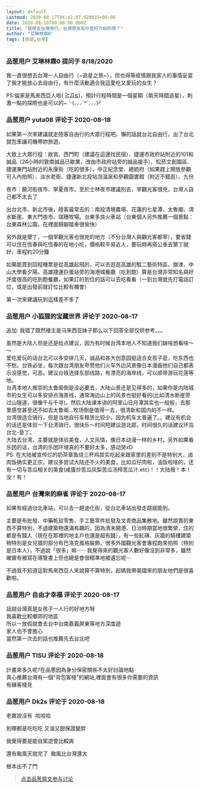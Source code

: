 ```yaml
---
layout: default
Lastmod: 2020-08-17T04:42:07.928035+00:00
date: 2020-08-18T00:00:00.000Z
title: "我想去台灣旅行，台灣蔥友有什麼好介紹的嗎？"
author: "艾琳林霖0"
tags: [旅遊,台灣]
---
```



### 品葱用户 **艾琳林霖0** 提问于 8/18/2020
    
我一直很想去台灣一人自由行（~追星之旅~），但也得等疫情跟我家人的事情妥當了我才能放心去自由行，有什麼活動適合我這愛吃又愛玩的女生？  
  
  
PS:倫家是馬來西亞人啦( ≧Д≦)，預計行程時間是一個星期（兩天時間追星），刺激一點的探險也是可以的~╰(⸝⸝⸝´꒳\`⸝⸝⸝)╯
    
                

### 品葱用户 **yuta08** 评论于 2020-08-18
        
如果第一次來建議就走陸客自由行的大眾行程吧。懶的話就台北自由行，出了台北就包車讓司機帶妳旅遊。  
  
大致上大眾行程：故宮、西門町（建議在這邊找民宿）、捷運市政府站附近的101和誠品（24小時的敦南誠品已歇業，改由市政府站旁的誠品接手）、松菸文創園區、捷運東門站附近的永康街（吃的很多）、中正紀念堂、總統府（如果趕上開放參觀可入內拍照）、淡水老街、捷運新北投站泡溫泉和參觀圖書館（附近不錯逛）、九份  
  
夜市：饒河街夜市、寧夏夜市。至於士林夜市建議別去，宰觀光客很兇，台灣人自己都不太去了  
  
出台北市、新北市後，陸客最常去的：南投清境農場、花蓮的七星潭、太魯閣、清水斷崖、東大門夜市、瑞穗牧場。台東多良火車站（台東個人另外推薦一個景點：台東森林公園，在裡面騎腳踏車很愉快）  
  
另外就是墾丁，一個宰觀光客也很兇的地方（不分台灣人與觀光客都宰），要省錢可以住在恆春與吃恆春的在地小吃，價格較平易近人，要玩時再搭公車去墾丁就好，車程約20分鐘  
  
如果能買到回程機票是從高雄起飛的，可以去逛逛高雄的駁二藝術特區、旗津、中山大學看夕陽。高雄捷運巨蛋站旁的海港城餐廳（吃到飽）算是台灣非常知名與好評度很高的吃到飽餐廳，如果訂的到位的話可以去吃看看（一到台灣就先打電話訂位，或是出發前就訂位比較有機會）  
  
第一次來建議玩到這樣差不多了
        
                

### 品葱用户 **小狐狸的宝藏世界** 评论于 2020-08-17
        
追加: 我错了既然楼主是马来西亚妹子那么以下回答全部仅供参考。。。  
  
虽然是大陆人但是还是给点建议，因为有时候台湾本地人不知道我们缺啥想看啥～～  
爱吃爱玩的话台北可以多安排几天，诚品和各大创意园挺适合女孩子逛，吃东西也不愁。台铁必坐，每次跟台湾朋友夸赞他们火车外边风景像日本漫画他们自己都表示没感觉，可恶。建议台铁选择东部线路，有漂亮的海岸线，可以顺带游玩花莲等地。  
台湾本地人推崇的太鲁阁倒是没必要去，大陆山景还是见得多的，如果你是内陆城市的女生可以多安排点海景线，通常海边山上的风景也挺好看的(比如清水断崖旁过山隧道，很像千与千寻)。然后大陆课本讲的阿里山日月潭其实也一般般，去那里感觉甚至还不如去太鲁阁...牧场倒是值得一去，很清新和国内的不一样。  
台湾很适合骑行，但是当地自行车租赁比较少，因为机车太普遍了。。建议有机会的话还是体验一下台湾骑行，很快乐～时间短建议游北部，时间很久的话建议环岛台北-垦丁。  
大陆去台湾，主要就是体验美食，人文风情，像日本动漫一样的乡村。另外如果看乐团的话，台湾的乐团环境真的不要好太多，感动哭xD  
PS: 在大陆被宣传烂的奶茶章鱼烧三杯鸡其实吃起来跟家里的差别不是特别大，卤肉饭确实更正宗，建议多尝试大陆还不火的美食，比如瓜仔肉啦，油饭啦啥的，还有一切与苦瓜相关的美食(咸蛋炒苦瓜凤梨苦瓜汤榨苦瓜汁.etc)！！大陆根！本！没！有！
        
                

### 品葱用户 **台灣來的麻雀** 评论于 2020-08-17
        
如果有經過台北車站，可以去一趟迪化街，從台北車站出發走路就能到。  
  
主要是布批發、中藥乾貨零售、手工藝零件批發及文青商品集散地。雖然說賣的東西不算特別，不過建築物還滿有趣的，因為清末開港、日治時期當地很繁榮，住的都是有錢人（現在在那裡的地主戶也還是超有錢），有一些紅磚、灰牆的騎樓建築物特別是女兒牆的部分有巴洛克風格裝飾，很多外國觀光客會專程跑來拍照（特別是日本人），不過說「很多」嘛⋯⋯我覺得來的觀光客人數好像沒到非常多，雖然確實有被寫在導覽書上但也總是會很精準地被遺忘呢⋯  
  
不過我不知道這對馬來西亞人來說算不算特別，起碼我帶美國來的朋友他們是很喜歡啦。
        
                

### 品葱用户 **自由才幸福** 评论于 2020-08-17
        
話說台灣真是女孩子一人行的好地方呀  
我喜歡比較鄉郊的地區  
所以一放假就會去台中台南嘉義屏東等地方深度遊  
家人也不會擔心  
當然第一次去的話也推薦先去台北吧
        
                

### 品葱用户 **TISU** 评论于 2020-08-18
        
計畫來多久呢?在品蔥因為身分保密關係不太好討論地點  
真心推薦台灣有一個"背包客棧"的網站,裡面會有很多你需要的資訊  
有緣客棧見
        
                

### 品葱用户 **Dk2s** 评论于 2020-08-18
        
老實說沒有  哈哈哈  
  
到哪都是吃吃吃 又油又甜保證變胖  
  
我覺得要是能自駕遊會比較爽  
  
還有颱風天就完了  颱風比台灣還大  
  
根本出不了門
        
                





> [点击品葱原文参与讨论](https://pincong.rocks/question/29910)

